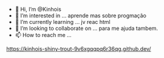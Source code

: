 - 👋 Hi, I’m @Kinhois
- 👀 I’m interested in ... aprende mas sobre progmação
- 🌱 I’m currently learning ... jv  reac html    
- 💞️ I’m looking to collaborate on ... para me ajuda tambem.
- 📫 How to reach me ...        

<!---
Kinhois/Kinhois is a ✨ special ✨ repository because its `README.md` (this file) appears on your GitHub profile.
You can click the Preview link to take a look at your changes.
--->
https://kinhois-shiny-trout-9v6xgqqpq6r36qg.github.dev/

